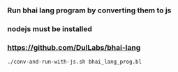 ### Run bhai lang program by converting them to js
### nodejs must be installed
### https://github.com/DulLabs/bhai-lang

```sh
./conv-and-run-with-js.sh bhai_lang_prog.bl
```
